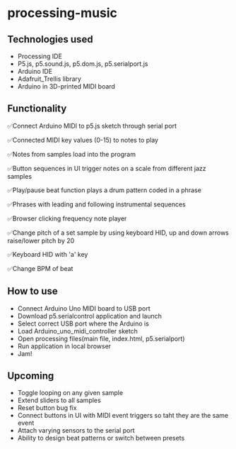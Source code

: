 # processing-music

## **Technologies used**
- Processing IDE
- P5.js, p5.sound.js, p5.dom.js, p5.serialport.js
- Arduino IDE
- Adafruit_Trellis library
- Arduino in 3D-printed MIDI board

## **Functionality**
✅Connect Arduino MIDI to p5.js sketch through serial port

✅Connected MIDI key values (0-15) to notes to play

✅Notes from samples load into the program

✅Button sequences in UI trigger notes on a scale from different jazz samples

✅Play/pause beat function plays a drum pattern coded in a phrase

✅Phrases with leading and following instrumental sequences

✅Browser clicking frequency note player

✅Change pitch of a set sample by using keyboard HID, up and down arrows raise/lower pitch by 20

✅Keyboard HID with 'a' key

✅Change BPM of beat 


## **How to use**
- Connect Arduino Uno MIDI board to USB port
- Download p5.serialcontrol application and launch
- Select correct USB port where the Arduino is
- Load Arduino_uno_midi_controller sketch
- Open processing files(main file, index.html, p5.serialport)
- Run application in local browser
- Jam!

## **Upcoming**
- Toggle looping on any given sample
- Extend sliders to all samples
- Reset button bug fix
- Connect buttons in UI with MIDI event triggers so taht they are the same event
- Attach varying sensors to the serial port
- Ability to design beat patterns or switch between presets
